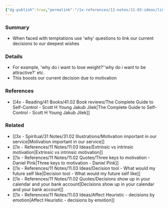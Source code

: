 ```yaml
---
{"dg-publish":true,"permalink":"/1x-references/11-notes/11-03-ideas/link-your-decisions-to-your-deepest-wishes/","title":"Link your decisions to your deepest wishes","noteIcon":""}
---
```



### Summary
- When faced with temptations use 'why' questions to link our current decisions to our deepest wishes

### Details
- For example, 'why do i want to lose weight?''why do i want to be attractive?' etc.
- This boosts our current decision due to motivation

### References
- [[4x - Reading/41 Books/41.02 Book reviews/The Complete Guide to Self-Control - Scott H Young Jakub Jilek\|The Complete Guide to Self-Control - Scott H Young Jakub Jilek]]

### Related
- [[3x - Spiritual/31 Notes/31.02 Illustrations/Motivation important in our service\|Motivation important in our service]]
- [[1x - References/11 Notes/11.03 Ideas/Extrinsic vs intrinsic motivation\|Extrinsic vs intrinsic motivation]]
- [[1x - References/11 Notes/11.02 Quotes/Three keys to motivation - Daniel Pink\|Three keys to motivation - Daniel Pink]]
- [[1x - References/11 Notes/11.03 Ideas/Decision tool - What would my future self like\|Decision tool - What would my future self like]]
- [[1x - References/11 Notes/11.02 Quotes/Decisions show up in your calendar and your bank account\|Decisions show up in your calendar and your bank account]]
- [[1x - References/11 Notes/11.03 Ideas/Affect Heuristic - decisions by emotion\|Affect Heuristic - decisions by emotion]]